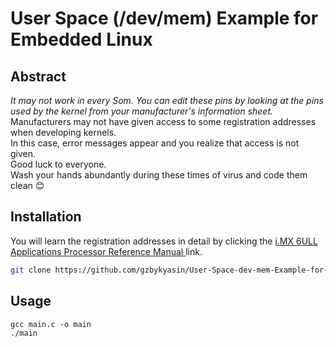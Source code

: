 # User Space (/dev/mem) Example for Embedded Linux
## Abstract
*It may not work in every Som. You can edit these pins by looking at the pins used by the kernel from your manufacturer's information sheet.*<br/>
Manufacturers may not have given access to some registration addresses when developing kernels. <br/>
In this case, error messages appear and you realize that access is not given. <br/>
Good luck to everyone.  <br/>
Wash your hands abundantly during these times of virus and code them clean :blush:
## Installation
You will learn the registration addresses in detail by clicking the [i.MX 6ULL Applications Processor Reference Manual
](https://www.nxp.com/products/processors-and-microcontrollers/arm-processors/i-mx-applications-processors/i-mx-6-processors/i-mx-6ull-single-core-processor-with-arm-cortex-a7-core:i.MX6ULL)link. <br/>


```bash
git clone https://github.com/gzbykyasin/User-Space-dev-mem-Example-for-Embedded-Linux.git
```

## Usage
```
gcc main.c -o main
./main
```
